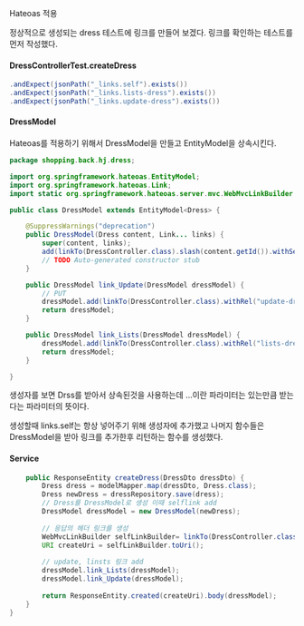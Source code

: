 Hateoas 적용

정상적으로 생성되는 dress 테스트에 링크를 만들어 보겠다. 링크를 확인하는 테스트를 먼저 작성했다.

#### DressControllerTest.createDress



```java
.andExpect(jsonPath("_links.self").exists())
.andExpect(jsonPath("_links.lists-dress").exists())
.andExpect(jsonPath("_links.update-dress").exists())
```





#### DressModel

Hateoas를 적용하기 위해서 DressModel을 만들고 EntityModel을 상속시킨다.

```java
package shopping.back.hj.dress;

import org.springframework.hateoas.EntityModel;
import org.springframework.hateoas.Link;
import static org.springframework.hateoas.server.mvc.WebMvcLinkBuilder.linkTo;

public class DressModel extends EntityModel<Dress> {

	@SuppressWarnings("deprecation")
	public DressModel(Dress content, Link... links) {
		super(content, links);
		add(linkTo(DressController.class).slash(content.getId()).withSelfRel());
		// TODO Auto-generated constructor stub
	}

	public DressModel link_Update(DressModel dressModel) {
		// PUT
		dressModel.add(linkTo(DressController.class).withRel("update-dress"));
		return dressModel;
	}

	public DressModel link_Lists(DressModel dressModel) {
		dressModel.add(linkTo(DressController.class).withRel("lists-dress"));
		return dressModel;
	}

}

```





생성자를 보면 Drss를 받아서 상속된것을 사용하는데 ...이란 파라미터는 있는만큼 받는다는 파라미터의 뜻이다.

생성할때 links.self는 항상 넣어주기 위해 생성자에 추가했고 나머지 함수들은 DressModel을 받아 링크를 추가한후 리턴하는 함수를 생성했다.





#### Service

```java
	public ResponseEntity createDress(DressDto dressDto) {
		Dress dress = modelMapper.map(dressDto, Dress.class);
		Dress newDress = dressRepository.save(dress);
		// Dress를 DressModel로 생성 이때 selflink add
        DressModel dressModel = new DressModel(newDress);
		
        // 응답의 헤더 링크를 생성
		WebMvcLinkBuilder selfLinkBuilder= linkTo(DressController.class).slash(newDress.getId());
		URI createUri = selfLinkBuilder.toUri();
		
        // update, linsts 링크 add
		dressModel.link_Lists(dressModel);
		dressModel.link_Update(dressModel);
		
		return ResponseEntity.created(createUri).body(dressModel);
	}
}

```



